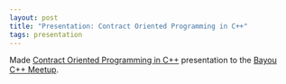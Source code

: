 ```yaml
---
layout: post
title: "Presentation: Contract Oriented Programming in C++"
tags: presentation
---
```


Made [Contract Oriented Programming in C++](/presentation/dbc-cpp.pdf) presentation to the [Bayou C++ Meetup](https://www.meetup.com/bayou-cpp-meetup/).
